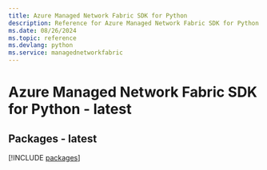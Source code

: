 ```yaml
---
title: Azure Managed Network Fabric SDK for Python
description: Reference for Azure Managed Network Fabric SDK for Python
ms.date: 08/26/2024
ms.topic: reference
ms.devlang: python
ms.service: managednetworkfabric
---
```

# Azure Managed Network Fabric SDK for Python - latest
## Packages - latest
[!INCLUDE [packages](managed-network-fabric-index.md)]